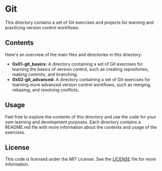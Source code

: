 
# Git

This directory contains a set of Git exercises and projects for learning and practicing version control workflows.

## Contents

Here's an overview of the main files and directories in this directory:

-   **0x01-git_basics:** A directory containing a set of Git exercises for learning the basics of version control, such as creating repositories, making commits, and branching.
-   **0x02-git_advanced:** A directory containing a set of Git exercises for learning more advanced version control workflows, such as merging, rebasing, and resolving conflicts.

## Usage

Feel free to explore the contents of this directory and use the code for your own learning and development purposes. Each directory contains a README.md file with more information about the contents and usage of the exercises.

## License

This code is licensed under the MIT License. See the [LICENSE](https://chat.openai.com/LICENSE) file for more information.
